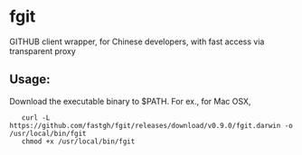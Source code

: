 # fgit
GITHUB client wrapper, for Chinese developers, with fast access via transparent proxy

## Usage:
  Download the executable binary to $PATH. For ex., for Mac OSX,

  ```shell
     curl -L https://github.com/fastgh/fgit/releases/download/v0.9.0/fgit.darwin -o /usr/local/bin/fgit
     chmod +x /usr/local/bin/fgit
  ```
